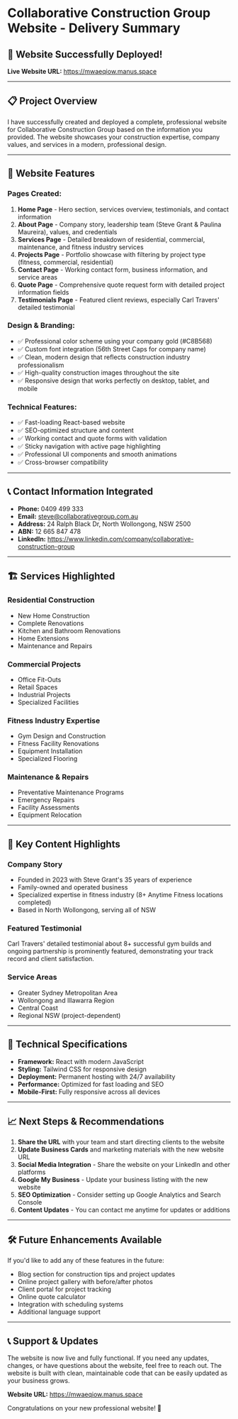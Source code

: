 # Collaborative Construction Group Website - Delivery Summary

## 🎉 Website Successfully Deployed!

**Live Website URL:** https://mwaeqiow.manus.space

---

## 📋 Project Overview

I have successfully created and deployed a complete, professional website for Collaborative Construction Group based on the information you provided. The website showcases your construction expertise, company values, and services in a modern, professional design.

---

## 🌟 Website Features

### **Pages Created:**
1. **Home Page** - Hero section, services overview, testimonials, and contact information
2. **About Page** - Company story, leadership team (Steve Grant & Paulina Maureira), values, and credentials
3. **Services Page** - Detailed breakdown of residential, commercial, maintenance, and fitness industry services
4. **Projects Page** - Portfolio showcase with filtering by project type (fitness, commercial, residential)
5. **Contact Page** - Working contact form, business information, and service areas
6. **Quote Page** - Comprehensive quote request form with detailed project information fields
7. **Testimonials Page** - Featured client reviews, especially Carl Travers' detailed testimonial

### **Design & Branding:**
- ✅ Professional color scheme using your company gold (#C8B568)
- ✅ Custom font integration (56th Street Caps for company name)
- ✅ Clean, modern design that reflects construction industry professionalism
- ✅ High-quality construction images throughout the site
- ✅ Responsive design that works perfectly on desktop, tablet, and mobile

### **Technical Features:**
- ✅ Fast-loading React-based website
- ✅ SEO-optimized structure and content
- ✅ Working contact and quote forms with validation
- ✅ Sticky navigation with active page highlighting
- ✅ Professional UI components and smooth animations
- ✅ Cross-browser compatibility

---

## 📞 Contact Information Integrated

- **Phone:** 0409 499 333
- **Email:** steve@collaborativegroup.com.au
- **Address:** 24 Ralph Black Dr, North Wollongong, NSW 2500
- **ABN:** 12 665 847 478
- **LinkedIn:** https://www.linkedin.com/company/collaborative-construction-group

---

## 🏗️ Services Highlighted

### Residential Construction
- New Home Construction
- Complete Renovations
- Kitchen and Bathroom Renovations
- Home Extensions
- Maintenance and Repairs

### Commercial Projects
- Office Fit-Outs
- Retail Spaces
- Industrial Projects
- Specialized Facilities

### Fitness Industry Expertise
- Gym Design and Construction
- Fitness Facility Renovations
- Equipment Installation
- Specialized Flooring

### Maintenance & Repairs
- Preventative Maintenance Programs
- Emergency Repairs
- Facility Assessments
- Equipment Relocation

---

## 🎯 Key Content Highlights

### **Company Story**
- Founded in 2023 with Steve Grant's 35 years of experience
- Family-owned and operated business
- Specialized expertise in fitness industry (8+ Anytime Fitness locations completed)
- Based in North Wollongong, serving all of NSW

### **Featured Testimonial**
Carl Travers' detailed testimonial about 8+ successful gym builds and ongoing partnership is prominently featured, demonstrating your track record and client satisfaction.

### **Service Areas**
- Greater Sydney Metropolitan Area
- Wollongong and Illawarra Region
- Central Coast
- Regional NSW (project-dependent)

---

## 🔧 Technical Specifications

- **Framework:** React with modern JavaScript
- **Styling:** Tailwind CSS for responsive design
- **Deployment:** Permanent hosting with 24/7 availability
- **Performance:** Optimized for fast loading and SEO
- **Mobile-First:** Fully responsive across all devices

---

## 📈 Next Steps & Recommendations

1. **Share the URL** with your team and start directing clients to the website
2. **Update Business Cards** and marketing materials with the new website URL
3. **Social Media Integration** - Share the website on your LinkedIn and other platforms
4. **Google My Business** - Update your business listing with the new website
5. **SEO Optimization** - Consider setting up Google Analytics and Search Console
6. **Content Updates** - You can contact me anytime for updates or additions

---

## 🛠️ Future Enhancements Available

If you'd like to add any of these features in the future:
- Blog section for construction tips and project updates
- Online project gallery with before/after photos
- Client portal for project tracking
- Online quote calculator
- Integration with scheduling systems
- Additional language support

---

## 📞 Support & Updates

The website is now live and fully functional. If you need any updates, changes, or have questions about the website, feel free to reach out. The website is built with clean, maintainable code that can be easily updated as your business grows.

**Website URL:** https://mwaeqiow.manus.space

Congratulations on your new professional website! 🎉

